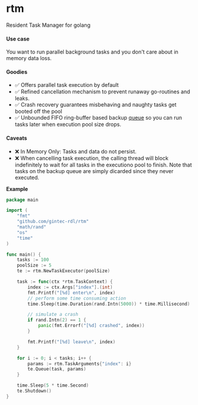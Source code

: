 # rtm

Resident Task Manager for golang

#### Use case

You want to run parallel background tasks and you don't care about in memory data loss.

#### Goodies

- ✅ Offers parallel task execution by default
- ✅ Refined cancellation mechanism to prevent runaway go-routines and leaks.
- ✅ Crash recovery guarantees misbehaving and naughty tasks get booted off the pool
- ✅ Unbounded FIFO ring-buffer based backup [queue](https://github.com/eapache/queue) so you can run tasks later when execution pool size drops.

#### Caveats

- ❌ In Memory Only: Tasks and data do not persist.
- ❌ When cancelling task execution, the calling thread will block indefinitely to wait for all tasks in the executiono pool to finish. Note that tasks on the backup queue are simply dicarded since they never executed.

**Example**

```go
package main

import (
	"fmt"
	"github.com/gintec-rdl/rtm"
	"math/rand"
	"os"
	"time"
)

func main() {
	tasks := 100
    poolSize := 5
	te := rtm.NewTaskExecutor(poolSize)

	task := func(ctx *rtm.TaskContext) {
		index := ctx.Args["index"].(int)
		fmt.Printf("[%d] enter\n", index)
        // perform some time consuming action
		time.Sleep(time.Duration(rand.Intn(5000)) * time.Millisecond)

        // simulate a crash
        if rand.Intn(2) == 1 {
			panic(fmt.Errorf("[%d] crashed", index))
		}

		fmt.Printf("[%d] leave\n", index)
	}

	for i := 0; i < tasks; i++ {
		params := rtm.TaskArguments{"index": i}
		te.Queue(task, params)
	}

	time.Sleep(5 * time.Second)
	te.Shutdown()
}
```
